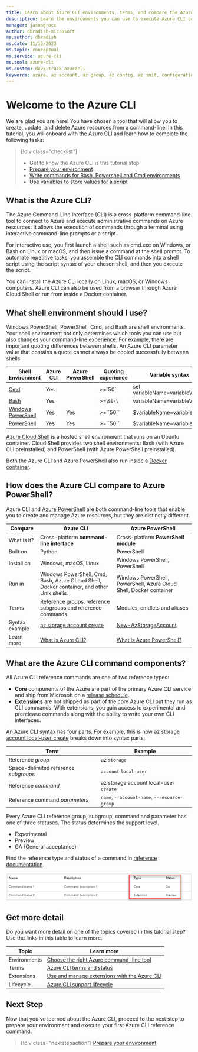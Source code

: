 ```yaml
---
title: Learn about Azure CLI environments, terms, and compare the Azure CLI to Azure PowerShell | Microsoft Docs
description: Learn the environments you can use to execute Azure CLI commands, Azure CLI terms, how the Azure CLI compares to Azure PowerShell.
manager: jasongroce
author: dbradish-microsoft
ms.author: dbradish
ms.date: 11/15/2023
ms.topic: conceptual
ms.service: azure-cli
ms.tool: azure-cli
ms.custom: devx-track-azurecli
keywords: azure, az account, az group, az config, az init, configuration
---
```

# Welcome to the Azure CLI

We are glad you are here! You have chosen a tool that will allow you to create, update, and delete Azure resources from a command-line. In this tutorial, you will onboard with the Azure CLI and learn how to complete the following tasks:

> [!div class="checklist"]
>
> * Get to know the Azure CLI is this tutorial step
> * [Prepare your environment](./get-started-tutorial-1-prepare-environment.md)
> * [Write commands for Bash, Powershell and Cmd environments](./get-started-tutorial-2-work-environments.md)
> * [Use variables to store values for a script](./get-started-tutorial-3-use-variables.md)

## What is the Azure CLI?

The Azure Command-Line Interface (CLI) is a cross-platform command-line tool to connect to Azure and execute administrative commands on Azure resources. It allows the execution of commands through a terminal using interactive command-line prompts or a script.

For interactive use, you first launch a shell such as cmd.exe on Windows, or Bash on Linux or macOS, and then issue a command at the shell prompt. To automate repetitive tasks, you assemble the CLI commands into a shell script using the script syntax of your chosen shell, and then you execute the script.

You can install the Azure CLI locally on Linux, macOS, or Windows computers. Azure CLI can also be used from a browser through Azure Cloud Shell or run from inside a Docker container.

## What shell environment should I use?

Windows PowerShell, PowerShell, Cmd, and Bash are shell environments. Your shell environment not only determines which tools you can use but also changes your command-line experience. For example, there are important quoting differences between shells. An Azure CLI parameter value that contains a quote cannot always be copied successfully between shells.

| Shell Environment | Azure CLI | Azure PowerShell | Quoting experience | Variable syntax
|-|-|-|-|-|
|[Cmd](/windows-server/administration/windows-commands/cmd) | Yes | | >=\`50`|set variableName=variableValue
|[Bash](https://opensource.com/resources/what-bash)| Yes | | >=\\`50\\`| variableName=variableValue
|[Windows PowerShell](/powershell/scripting/windows-powershell/overview) | Yes |Yes| >=\`\`50\`\`| $variableName=variableValue
|[PowerShell](/powershell/scripting/overview) | Yes | Yes| >=\`\`50\`\`| $variableName=variableValue

[Azure Cloud Shell](/azure/cloud-shell/get-started) is a hosted shell environment that runs on an Ubuntu container. Cloud Shell provides two shell environments: Bash (with Azure CLI preinstalled) and PowerShell (with Azure PowerShell preinstalled).

Both the Azure CLI and Azure PowerShell also run inside a [Docker container](./run-azure-cli-docker.md).

## How does the Azure CLI compare to Azure PowerShell?

Azure CLI and [Azure PowerShell](/powershell/azure/) are both command-line tools that enable you to create and manage Azure resources, but they are distinctly different.

| Compare | Azure CLI | Azure PowerShell |
|-|-|-|
|What is it?|Cross-platform **command-line interface** | Cross-platform **PowerShell module**
|Built on | Python | PowerShell
|Install on| Windows, macOS, Linux | Windows PowerShell, PowerShell
|Run in|Windows PowerShell, Cmd, Bash, Azure CLoud Shell, Docker container, and other Unix shells.| Windows PowerShell, PowerShell, Azure Cloud Shell, Docker container
|Terms| Reference groups, reference subgroups and reference commands | Modules, cmdlets and aliases
|Syntax example | [az storage account create](/cli/azure/storage/account#az-storage-account-create) | [New-AzStorageAccount](/powershell/module/az.storage/new-azstorageaccount) |
|Learn more | [What is Azure CLI?](./what-is-azure-cli.md) | [What is Azure PowerShell?](/powershell/azure/what-is-azure-powershell)

## What are the Azure CLI command components?

All Azure CLI reference commands are one of two reference types:

* **Core** components of the Azure are part of the primary Azure CLI service and ship from Microsoft on a [release schedule](./release-notes-azure-cli.md).
* **[Extensions](./azure-cli-extensions-overview.md)** are not shipped as part of the core Azure CLI but they run as CLI commands. With extensions, you gain access to experimental and prerelease commands along with the ability to write your own CLI interfaces.

An Azure CLI syntax has four parts. For example, this is how [az storage account local-user create](/cli/azure/storage/account/local-user#az-storage-account-local-user-create) breaks down into syntax parts:

| Term | Example |
|-|-|
| Reference _group_ | az `storage`
| Space-delimited reference _subgroups_ | `account` `local-user`
| Reference _command_ | az storage account local-user `create`
| Reference command _parameters_ | `name`, `--account-name`, `--resource-group`

Every Azure CLI reference group, subgroup, command and parameter has one of three statuses. The status determines the support level.

* Experimental
* Preview
* GA (General acceptance)

Find the reference type and status of a command in [reference documentation](/cli/azure/reference-index).

![status table](./media/status-table.png)

## Get more detail

Do you want more detail on one of the topics covered in this tutorial step? Use the links in this table to learn more.

|Topic| Learn more|
|-|-|
| Environments | [Choose the right Azure command-line tool](./choose-the-right-azure-command-line-tool.md)
| Terms | [Azure CLI terms and status](reference-types-and-status.md) |
| Extensions | [Use and manage extensions with the Azure CLI](./azure-cli-extensions-overview.md)
| Lifecycle | [Azure CLI support lifecycle]()

## Next Step

Now that you've learned about the Azure CLI, proceed to the next step to prepare your environment and execute your first Azure CLI reference command.

> [!div class="nextstepaction"]
> [Prepare your environment](./get-started-tutorial-1-prepare-environment.md)

